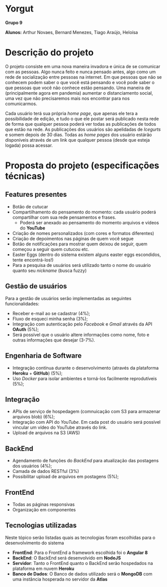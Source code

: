 # Yorgut

**Grupo 9**

**Alunos:** Arthur Novaes,	Bernard Menezes, Tiago Araújo, Heloísa

# Descrição do projeto
O projeto consiste em uma nova maneira invadora e única de se comunicar com as pessoas. Algo nunca feito e nunca pensado antes, algo como um rede de socialização entre pessoas na internet. Em que pessoas que não se conhecem podem saber o que você está pensando e você pode saber o que pessoas que você não conhece estão pensando. Uma maneira de (principalmente agora em pandemia) aumentar o distanciamento social, uma vez que não precisaremos mais nos encontrar para nos comunicarmos.

Cada usuário terá sua própria *home page*, que apenas ele tera a possibilidade de edição, e tudo o que ele postar será publicado nesta rede de forma que qualquer pessoa poderá ver todas as publicações de todos que estão na rede. As publicações dos usuários são apelidadas de *Icegurts* e somem depois de 30 dias. Todas as *home pages* dos usuário estárão disponíveis através de um link que qualquer pessoa (desde que esteja logada) possa acessar. 

# Proposta do projeto (especificações técnicas)  
## Features presentes
* Botão de cutucar
* Compartilhamento do pensamento do momento: cada usuário poderá compartilhar com sua rede pensamentos e frases.
    * Poderá ser anexado ao pensamento do momento arquivos e vídeos do **YouTube** 
* Criação de nomes personalizados (com cores e formatos diferentes)
* Criação de depoimentos nas páginas de quem você segue
* Botão de notificações para mostrar quem deixou de seguir, quem começou a seguir quem cutucou etc.
* Easter Eggs (dentro do sistema existem alguns easter eggs escondidos, tente encontrá-los!)
* Para a pesquisa de usuários será utilizado tanto o nome do usuário quanto seu *nickname* (busca fuzzy)
## Gestão de usuários
Para a gestão de usuários serão implementadas as seguintes funcionalidades:
* Receber e-mail ao se cadastrar (4%);
* Fluxo de esqueci minha senha (3%);
* Integração com autenticação pelo *Facebook* e *Gmail* através da API **OAuth** (5%);
* Será possível que o usuário altere informações como nome, foto e outras informações que desejar (3-7%).

## Engenharia de Software
* Integração contínua durante o desenvolvimento (através da plataforma **Heroku** + **GitHub**) (5%);
* Uso *Docker* para isolar ambientes e torná-los facilmente reprodutíveis (5%);

## Integração

* APIs de serviço de hospedagem (comnuicação com S3 para armazenar arquivos blob) (6%);
* Integração com API do *YouTube*. Em cada post do usuário será possível vincular um vídeo do YouTube através do link.
* Upload de arquivos na S3 (AWS)

## BackEnd
* Agendamento de funções do *BackEnd* para atualização das postagens dos usuários (4%);
* Camada de dados RESTful (3%)
* Possibilitar upload de arquivos em postagens (5%);

## FrontEnd
* Todas as páginas responsivas
* Organização em componentes


## Tecnologias utilizadas
Neste tópico serão listadas quais as tecnologias foram escolhidas para o desenvolvimento do sistema
* **FrontEnd**: Para o FrontEnd a framework escolhida foi o **Angular 8**
* **BackEnd**: O BackEnd será desenvolvido em **NodeJS**
* **Servidor**: Tanto o FrontEnd quanto o BackEnd serão hospedados na plataforma em nuvem **Heroku**
* **Banco de Dados**: O Banco de dados utilizado será o **MongoDB** com uma instância hosperada no servidor da **Atlas**
